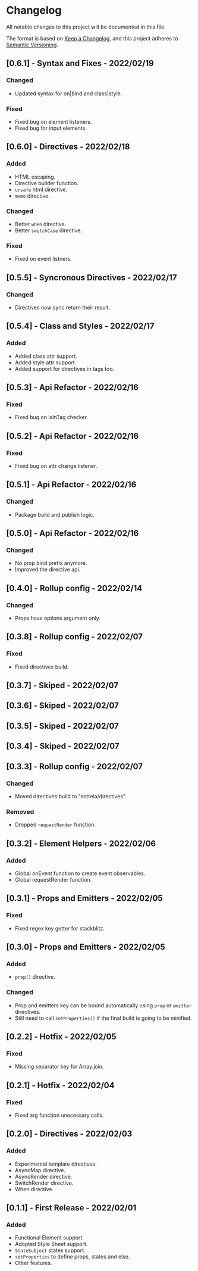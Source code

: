 # Changelog
All notable changes to this project will be documented in this file.

The format is based on [Keep a Changelog](https://keepachangelog.com/en/1.0.0/),
and this project adheres to [Semantic Versioning](https://semver.org/spec/v2.0.0.html).

## [0.6.1] - Syntax and Fixes - 2022/02/19

### Changed
- Updated syntax for on|bind and class|style.

### Fixed
- Fixed bug on element listeners.
- Fixed bug for input elements.

## [0.6.0] - Directives - 2022/02/18
### Added
- HTML escaping.
- Directive builder function.
- `unsafe` html directive.
- `memo` directive.

### Changed
- Better `when` directive.
- Better `switchCase` directive.

### Fixed
- Fixed on event listners.

## [0.5.5] - Syncronous Directives - 2022/02/17
### Changed
- Directives now sync return their result.

## [0.5.4] - Class and Styles - 2022/02/17
### Added
- Added class attr support.
- Added style attr support.
- Added support for directives in tags too.

## [0.5.3] - Api Refactor - 2022/02/16
### Fixed
- Fixed bug on isInTag checker.

## [0.5.2] - Api Refactor - 2022/02/16
### Fixed
- Fixed bug on attr change listener.

## [0.5.1] - Api Refactor - 2022/02/16
### Changed
- Package build and publish logic.

## [0.5.0] - Api Refactor - 2022/02/16
### Changed
- No prop bind prefix anymore.
- Improved the directive api.

## [0.4.0] - Rollup config - 2022/02/14
### Changed
- Props have options argument only.

## [0.3.8] - Rollup config - 2022/02/07
### Fixed
- Fixed directives build.

## [0.3.7] - Skiped - 2022/02/07

## [0.3.6] - Skiped - 2022/02/07

## [0.3.5] - Skiped - 2022/02/07

## [0.3.4] - Skiped - 2022/02/07

## [0.3.3] - Rollup config - 2022/02/07
### Changed
- Moved directives build to "estrela/directives".

### Removed
- Dropped `requestRender` function.

## [0.3.2] - Element Helpers - 2022/02/06
### Added
- Global onEvent function to create event observables.
- Global requestRender function.

## [0.3.1] - Props and Emitters - 2022/02/05
### Fixed
- Fixed regex key getter for stackblitz.

## [0.3.0] - Props and Emitters - 2022/02/05
### Added
- `prop()` directive.

### Changed
- Prop and emitters key can be bound automatically using `prop` or `emitter` directives.
- Still need to call `setProperties()` if the final build is going to be minified.

## [0.2.2] - Hotfix - 2022/02/05
### Fixed
- Missing separator key for Array.join.

## [0.2.1] - Hotfix - 2022/02/04
### Fixed
- Fixed arg function unecessary calls.

## [0.2.0] - Directives - 2022/02/03
### Added
- Experimental template directives.
- AsyncMap directive.
- AsyncRender directive.
- SwitchRender directive.
- When directive.

## [0.1.1] - First Release - 2022/02/01
### Added
- Functional Element support.
- Adopted Style Sheet support.
- `StateSubject` states support.
- `setProperties` to define props, states and else.
- Other features.
